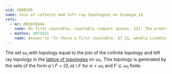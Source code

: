 ```yaml
---
uid: S000195
name: Join of cofinite and left-ray topologies on $\omega_1$
refs:
  - mr: MR1078644
    name: On first countable, countably compact spaces. III. The problem of obtaining separable noncompact examples. (Nyikos)
  - mathse: 4874321
    name: Answer to "Is there a first countable, $T_1$, weakly Lindelof, sequentially compact space which is not also compact?"
---
```


The set $\omega_1$ with topology equal to the join of the cofinite topology and left ray topology in the [lattice of topologies](https://en.wikipedia.org/wiki/Lattice_of_topologies) on $\omega_1$. This topology is generated by the sets of the form $\alpha\setminus F=[0,\alpha)\setminus F$ for $\alpha<\omega_1$ and $F\subseteq\omega_1$ finite.
